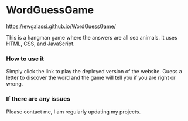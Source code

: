 # WordGuessGame

https://ewgalassi.github.io/WordGuessGame/

This is a hangman game where the answers are all sea animals.  It uses HTML, CSS, and JavaScript.

### How to use it

Simply click the link to play the deployed version of the website.  Guess a letter to discover the word and the game will tell you if you are right or wrong.

### If there are any issues
Please contact me, I am regularly updating my projects.
